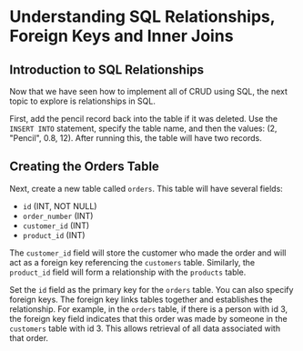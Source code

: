 # Understanding SQL Relationships, Foreign Keys and Inner Joins

## Introduction to SQL Relationships

Now that we have seen how to implement all of CRUD using SQL, the next topic to explore is relationships in SQL.

First, add the pencil record back into the table if it was deleted. Use the `INSERT INTO` statement, specify the table name, and then the values: (2, "Pencil", 0.8, 12). After running this, the table will have two records.

## Creating the Orders Table

Next, create a new table called `orders`. This table will have several fields:

- `id` (INT, NOT NULL)
- `order_number` (INT)
- `customer_id` (INT)
- `product_id` (INT)

The `customer_id` field will store the customer who made the order and will act as a foreign key referencing the `customers` table. Similarly, the `product_id` field will form a relationship with the `products` table.

Set the `id` field as the primary key for the `orders` table. You can also specify foreign keys. The foreign key links tables together and establishes the relationship. For example, in the `orders` table, if there is a person with id 3, the foreign key field indicates that this order was made by someone in the `customers` table with id 3. This allows retrieval of all data associated with that order.
